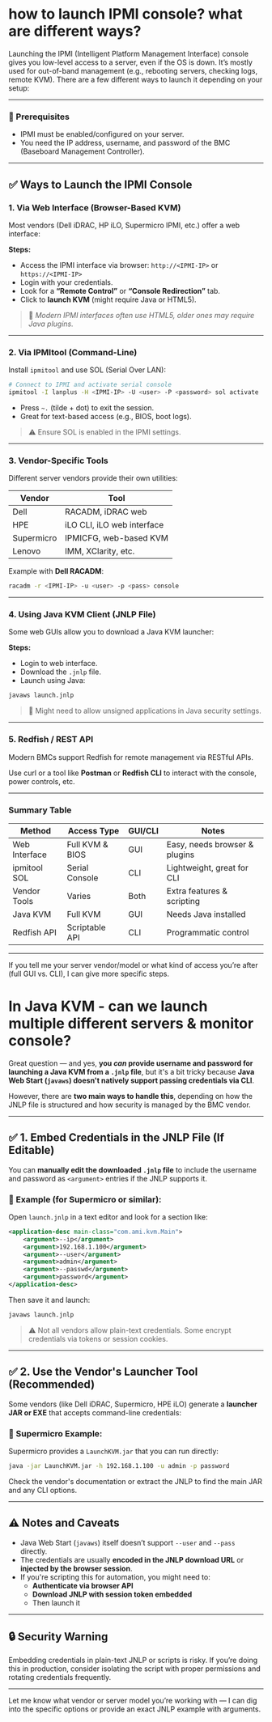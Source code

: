 # how to launch IPMI console? what are different ways?

Launching the IPMI (Intelligent Platform Management Interface) console gives you low-level access to a server, even if the OS is down. It’s mostly used for out-of-band management (e.g., rebooting servers, checking logs, remote KVM). There are a few different ways to launch it depending on your setup:

---

### 🔑 Prerequisites
- IPMI must be enabled/configured on your server.
- You need the IP address, username, and password of the BMC (Baseboard Management Controller).

---

## ✅ Ways to Launch the IPMI Console

### 1. **Via Web Interface (Browser-Based KVM)**
Most vendors (Dell iDRAC, HP iLO, Supermicro IPMI, etc.) offer a web interface:

**Steps:**
- Access the IPMI interface via browser: `http://<IPMI-IP>` or `https://<IPMI-IP>`
- Login with your credentials.
- Look for a **“Remote Control”** or **“Console Redirection”** tab.
- Click to **launch KVM** (might require Java or HTML5).

> 🔸 *Modern IPMI interfaces often use HTML5, older ones may require Java plugins.*

---

### 2. **Via IPMItool (Command-Line)**
Install `ipmitool` and use SOL (Serial Over LAN):

```bash
# Connect to IPMI and activate serial console
ipmitool -I lanplus -H <IPMI-IP> -U <user> -P <password> sol activate
```

- Press `~.` (tilde + dot) to exit the session.
- Great for text-based access (e.g., BIOS, boot logs).

> ⚠️ Ensure SOL is enabled in the IPMI settings.

---

### 3. **Vendor-Specific Tools**
Different server vendors provide their own utilities:

| Vendor        | Tool                         |
|---------------|------------------------------|
| Dell          | RACADM, iDRAC web            |
| HPE           | iLO CLI, iLO web interface   |
| Supermicro    | IPMICFG, web-based KVM       |
| Lenovo        | IMM, XClarity, etc.          |

Example with **Dell RACADM**:
```bash
racadm -r <IPMI-IP> -u <user> -p <pass> console
```

---

### 4. **Using Java KVM Client (JNLP File)**
Some web GUIs allow you to download a Java KVM launcher:

**Steps:**
- Login to web interface.
- Download the `.jnlp` file.
- Launch using Java:  
```bash
javaws launch.jnlp
```

> 🔧 Might need to allow unsigned applications in Java security settings.

---

### 5. **Redfish / REST API**
Modern BMCs support Redfish for remote management via RESTful APIs.

Use curl or a tool like **Postman** or **Redfish CLI** to interact with the console, power controls, etc.

---

### Summary Table

| Method        | Access Type     | GUI/CLI | Notes |
|---------------|------------------|--------|-------|
| Web Interface | Full KVM & BIOS  | GUI    | Easy, needs browser & plugins |
| ipmitool SOL  | Serial Console   | CLI    | Lightweight, great for CLI |
| Vendor Tools  | Varies           | Both   | Extra features & scripting |
| Java KVM      | Full KVM         | GUI    | Needs Java installed |
| Redfish API   | Scriptable API   | CLI    | Programmatic control |

---

If you tell me your server vendor/model or what kind of access you’re after (full GUI vs. CLI), I can give more specific steps.

# In Java KVM - can we launch multiple different servers & monitor console?

Great question — and yes, **you *can* provide username and password for launching a Java KVM from a `.jnlp` file**, but it's a bit tricky because **Java Web Start (`javaws`) doesn't natively support passing credentials via CLI**.

However, there are **two main ways to handle this**, depending on how the JNLP file is structured and how security is managed by the BMC vendor.

---

## ✅ 1. **Embed Credentials in the JNLP File (If Editable)**

You can **manually edit the downloaded `.jnlp` file** to include the username and password as `<argument>` entries if the JNLP supports it.

### 🔧 Example (for Supermicro or similar):
Open `launch.jnlp` in a text editor and look for a section like:

```xml
<application-desc main-class="com.ami.kvm.Main">
    <argument>--ip</argument>
    <argument>192.168.1.100</argument>
    <argument>--user</argument>
    <argument>admin</argument>
    <argument>--passwd</argument>
    <argument>password</argument>
</application-desc>
```

Then save it and launch:

```bash
javaws launch.jnlp
```

> ⚠️ Not all vendors allow plain-text credentials. Some encrypt credentials via tokens or session cookies.

---

## ✅ 2. **Use the Vendor's Launcher Tool (Recommended)**

Some vendors (like Dell iDRAC, Supermicro, HPE iLO) generate a **launcher JAR or EXE** that accepts command-line credentials:

### 🧪 Supermicro Example:
Supermicro provides a `LaunchKVM.jar` that you can run directly:

```bash
java -jar LaunchKVM.jar -h 192.168.1.100 -u admin -p password
```

Check the vendor's documentation or extract the JNLP to find the main JAR and any CLI options.

---

## ⚠️ Notes and Caveats

- Java Web Start (`javaws`) itself doesn’t support `--user` and `--pass` directly.
- The credentials are usually **encoded in the JNLP download URL** or **injected by the browser session**.
- If you're scripting this for automation, you might need to:
  - **Authenticate via browser API**
  - **Download JNLP with session token embedded**
  - Then launch it

---

## 🔒 Security Warning

Embedding credentials in plain-text JNLP or scripts is risky. If you’re doing this in production, consider isolating the script with proper permissions and rotating credentials frequently.

---

Let me know what vendor or server model you’re working with — I can dig into the specific options or provide an exact JNLP example with arguments.
